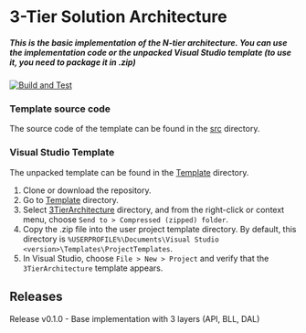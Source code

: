 # 3-Tier Solution Architecture
##### _This is the basic implementation of the N-tier architecture. You can use the implementation code or the unpacked Visual Studio template (to use it, you need to package it in .zip)_
[![Build and Test](https://github.com/nantonov/3TierArchitectureSolutionTemplate/actions/workflows/build.yml/badge.svg)](https://github.com/nantonov/3TierArchitectureSolutionTemplate/actions/workflows/build.yml)

### Template source code
The source code of the template can be found in the [src](src) directory.

### Visual Studio Template
The unpacked template can be found in the [Template](Template) directory.

1. Clone or download the repository.
2. Go to [Template](Template) directory.
3. Select [3TierArchitecture](Template/3TierArchitecture) directory, and from the right-click or context menu, choose `Send to > Compressed (zipped) folder`.
4. Copy the .zip file into the user project template directory. By default, this directory is `%USERPROFILE%\Documents\Visual Studio <version>\Templates\ProjectTemplates`.
5. In Visual Studio, choose `File > New > Project` and verify that the `3TierArchitecture` template appears.


## Releases
Release v0.1.0 - Base implementation with 3 layers (API, BLL, DAL)
